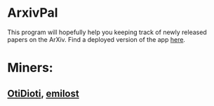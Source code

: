 # ArxivPal
This program will hopefully help you keeping track of newly released papers on the ArXiv. Find a deployed version of the app [here](https://arxivpal.streamlit.app/).

# Miners:
## [OtiDioti](https://github.com/otidioti), [emilost](https://github.com/emilost)
